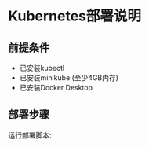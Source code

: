 # Kubernetes部署说明

## 前提条件
- 已安装kubectl
- 已安装minikube (至少4GB内存)
- 已安装Docker Desktop

## 部署步骤

运行部署脚本: